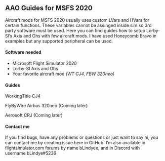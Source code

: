## AAO Guides for MSFS 2020 

Aircraft mods for MSFS 2020 usually uses custom LVars and HVars for certain functions. These variables cannot be assinged inside sim so 3rd party software must be used. Here you can find guides how to setup Lorby-SI’s Axis and Ohs with few aircraft mods. I have used Honeycomb Bravo in examples but any supported peripheral can be used.  

#### Software needed 

- Microsoft Flight Simulator 2020 
- Lorby-SI Axis and Ohs 
- Your favorite aircraft mod *(WT CJ4, FBW 320neo)* 

#### Guides

WorkingTitle CJ4

FlyByWire Airbus 320neo (Coming later)

Aerosoft CRJ  (Coming later)

#### Contact me 

If you find bugs, have any problems or questions or just want to say hi, you can contact me by creating issue here in GitHub. I’m also available in flightsimulator.com forums by name bLindyee, and in Discord with username bLindye#5236